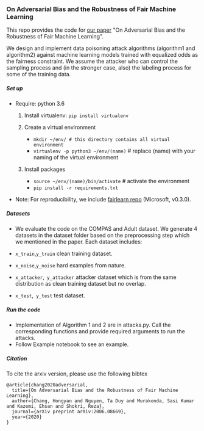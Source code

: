 
### On Adversarial Bias and the Robustness of Fair Machine Learning
This repo provides the code for [our paper](https://arxiv.org/abs/2006.08669) "On Adversarial Bias and the Robustness of Fair Machine Learning".

We design and implement data poisoning attack algorithms (algorithm1 and algorithm2) against machine learning models trained with equalized odds as the fairness constraint. We assume the attacker who can control the sampling process and (in the stronger case, also) the labeling process for some of the training data. 

##### Set up

- Require: python 3.6

  1. Install virtualenv: `pip install virtualenv`

  2. Create a virtual environment
     - `mkdir ~/env/ # this directory contains all virtual environment`
     - `virtualenv -p python3 ~/env/(name)` # replace (name) with your naming of the virtual environment

  3. Install packages
     - `source ~/env/(name)/bin/activate` # activate the environment
     - `pip install -r requirements.txt `
	 
- Note: For reproducibility, we include [fairlearn repo](https://github.com/fairlearn/fairlearn) (Microsoft, v0.3.0).

##### Datasets

- We evaluate the code on the COMPAS and Adult dataset. We generate 4 datasets in the dataset folder based on the preprocessing step which we mentioned in the paper. Each dataset includes:

- `x_train`,`y_train` clean training dataset.
- `x_noise`,`y_noise` hard examples from nature.
- `x_attacker`,` y_attacker` attacker dataset which is from the same distribution as clean training dataset but no overlap.
- `x_test`,` y_test` test dataset.

##### Run the code

- Implementation of Algorithm 1 and 2 are in attacks.py. Call the corresponding functions and provide required arguments to run the attacks.
- Follow Example notebook to see an example.

##### Citation
To cite the arxiv version, please use the following bibtex
```
@article{chang2020adversarial,
  title={On Adversarial Bias and the Robustness of Fair Machine Learning},
  author={Chang, Hongyan and Nguyen, Ta Duy and Murakonda, Sasi Kumar and Kazemi, Ehsan and Shokri, Reza},
  journal={arXiv preprint arXiv:2006.08669},
  year={2020}
}
```